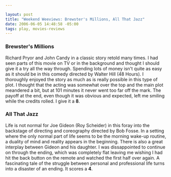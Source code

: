 ```yaml
--- 

layout: post
title: "Weekend Weeviews: Brewster's Millions, All That Jazz"
date: 2006-06-05 14:48:58 -05:00
tags: play, movies-reviews
---
```

<h3>Brewster's Millions</h3>
Richard Pryor and John Candy in a classic story retold many times.  I had seen parts of this movie on TV or in the background and thought I should give it a try all the way through.  Spending lots of money isn't quite as easy as it should be in this comedy directed by Walter Hill (48 Hours).  I thoroughly enjoyed the story as much as is really possible in this type of plot.  I thought that the acting was somewhat over the top and the main plot meandered a bit, but at 101 minutes it never went too far off the mark.  The payoff at the end, even though it was obvious and expected, left me smiling while the credits rolled.  I give it a <strong>8</strong>.
<h3>All That Jazz</h3>
Life is not normal for Joe Gideon (Roy Scheider) in this foray into the backstage of directing and coreography directed by Bob Fosse.  In a setting where the only normal part of life seems to be the morning wake-up routine, a duality of mind and reality appears in the beginning.  There is also a great interplay between Gideon and his daughter.   I was dissappointed to continue on through the ending, which was completely flat leaving me wishing I had hit the back button on the remote and watched the first half over again.  A fascinating tale of the struggle between personal and professional life turns into a disaster of an ending.  It scores a <strong>4</strong>.
